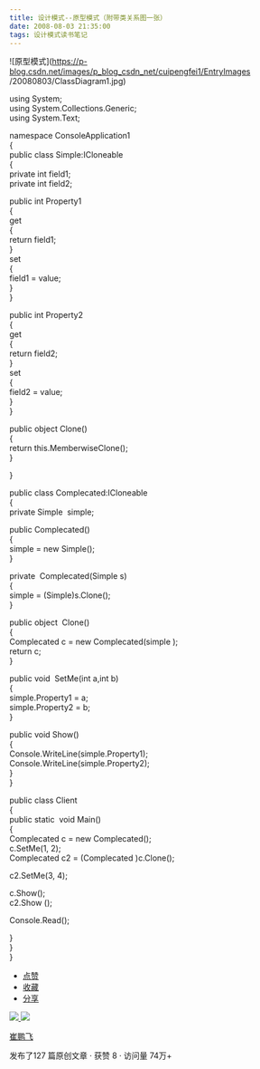```yaml
---
title: 设计模式--原型模式（附带类关系图一张）
date: 2008-08-03 21:35:00
tags: 设计模式读书笔记
---
```

![原型模式](https://p-blog.csdn.net/images/p_blog_csdn_net/cuipengfei1/EntryImages
/20080803/ClassDiagram1.jpg)

using System;  
using System.Collections.Generic;  
using System.Text;

namespace ConsoleApplication1  
{  
public class Simple:ICloneable  
{  
private int field1;  
private int field2;  
  
public int Property1  
{  
get  
{  
return field1;  
}  
set  
{  
field1 = value;  
}  
}

public int Property2  
{  
get  
{  
return field2;  
}  
set  
{  
field2 = value;  
}  
}

public object Clone()  
{  
return this.MemberwiseClone();  
}  
  
}

public class Complecated:ICloneable  
{  
private Simple  simple;

public Complecated()  
{  
simple = new Simple();  
}

private  Complecated(Simple s)  
{  
simple = (Simple)s.Clone();  
}

public object  Clone()  
{  
Complecated c = new Complecated(simple );  
return c;  
}

public void  SetMe(int a,int b)  
{  
simple.Property1 = a;  
simple.Property2 = b;  
}

public void Show()  
{  
Console.WriteLine(simple.Property1);  
Console.WriteLine(simple.Property2);  
}  
}

public class Client  
{  
public static  void Main()  
{  
Complecated c = new Complecated();  
c.SetMe(1, 2);  
Complecated c2 = (Complecated )c.Clone();  
  
  
c2.SetMe(3, 4);

c.Show();  
c2.Show ();

Console.Read();

}  
}  
}  

  * [ 点赞  ](javascript:;)
  * [ 收藏  ](javascript:;)
  * [ 分享 ](javascript:;)

[ ![](https://profile.csdnimg.cn/5/2/5/3_cuipengfei1)
![](https://g.csdnimg.cn/static/user-reg-year/1x/11.png)
](https://blog.csdn.net/cuipengfei1)

[ 崔鹏飞 ](https://blog.csdn.net/cuipengfei1)

发布了127 篇原创文章  ·  获赞 8  ·  访问量 74万+

